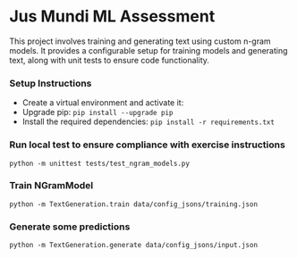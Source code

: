 # Jus Mundi ML Assessment

This project involves training and generating text using custom n-gram models. It provides a configurable setup for training models and generating text, along with unit tests to ensure code functionality.

### Setup Instructions
- Create a virtual environment and activate it:
- Upgrade pip: `pip install --upgrade pip`
- Install the required dependencies: `pip install -r requirements.txt`

### Run local test to ensure compliance with exercise instructions
`python -m unittest tests/test_ngram_models.py`

### Train NGramModel
`python -m TextGeneration.train data/config_jsons/training.json`

### Generate some predictions
`python -m TextGeneration.generate data/config_jsons/input.json`
